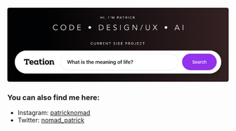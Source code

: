 <!--

    Hi human!

    I admit, I did first start coding when websites were created using <font>,
    <markee>, and <blink> tags. Layouts were not coded with <div>, flex and
    grid layouts. They were made with many <table> tags. Slowly these web
    standards changed. It was great. However emails lacked behind for a
    long long time. Eventually they started catching on — but here we
    are again. These markdown files rendered on GitHub are stripped
    of most of some tags and attributes: github.com/github/markup
    
    Ok. I get it. It needs to.

    I would like to embellish my profile. Add more interesting
    sections, interactions and information. However for now
    I'll need to limit the hackery. Going too far impedes
    on accessibility. This type of hacking also takes a
    lot of time and right now I have a dinner to cook.
    
    I will therefore say: 
        life can be difficult but
    take some time
        to appreciate the
        little things.
        A warm cup of coffee.
            Push some boundries.
            There are more strangers and
            friends that are willing to listen
        than you might think. Just ask. just ask
            just say hi
                then move on
        then say hi again
            and again.
                Some people will open up. 
                Some are just dealing with their own things
            or too focused. But some will open up.

    Send a Twitter message if you want :)

-->

[![Patrick Nomad: Code, Design/UX, AI; and Teation Search](assets/header.png)](//github.com/patricknomad/teation)

### You can also find me here:

* Instagram: [patricknomad](//instagram.com/patricknomad)
* Twitter: [nomad_patrick](//twitter.com/nomad_patrick)
